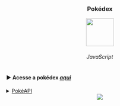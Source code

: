 <h3 align="center"> Pokédex </h3>

<div align="center">
  

  <img width="75px" height="75px" src="https://github.com/lucas-adm/dio-challenge-javascript-pokedex/assets/118030896/45aee040-dab1-4388-9445-ee51d568dfe7">

  ###### JavaScript
  
</div>

#

#### ▶ Acesse a pokédex <a href="https://lucas-adm.github.io/dio-challenge-javascript-pokedex/">*aqui*</a>

<details>
  
<summary><a href="https://pokeapi.co">PokéAPI</a></summary>

> pokeapi.co

</details>

<div align="center">
  <img src="https://i.imgur.com/gNOiQag.png">
</div>
